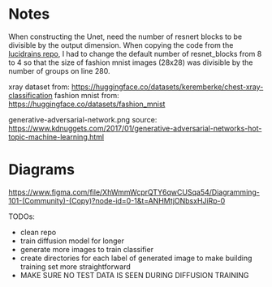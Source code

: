 # Notes
When constructing the Unet, need the number of resnert blocks to be divisible by the output dimension. When copying the code from the [lucidrains repo](https://github.com/lucidrains/denoising-diffusion-pytorch/blob/main/denoising_diffusion_pytorch/denoising_diffusion_pytorch.py), I had to change the default number of resnet_blocks from 8 to 4 so that the size of fashion mnist images (28x28) was divisible by the number of groups on line 280.


xray dataset from: https://huggingface.co/datasets/keremberke/chest-xray-classification
fashion mnist from: https://huggingface.co/datasets/fashion_mnist


generative-adversarial-network.png source: https://www.kdnuggets.com/2017/01/generative-adversarial-networks-hot-topic-machine-learning.html


# Diagrams
https://www.figma.com/file/XhWmmWcprQTY6qwCUSqa54/Diagramming-101-(Community)-(Copy)?node-id=0-1&t=ANHMtjONbsxHJiRp-0




TODOs:
- clean repo
- train diffusion model for longer
- generate more images to train classifier
- create directories for each label of generated image to make building training set more straightforward
- MAKE SURE NO TEST DATA IS SEEN DURING DIFFUSION TRAINING
